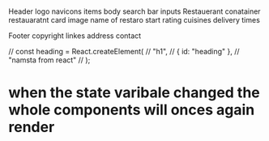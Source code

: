 #

Header
logo
navicons items
body
search bar inputs
Restauerant conatainer
restauaratnt card
image
name of restaro
start rating
cuisines
delivery times

Footer
copyright
linkes
address
contact

// const heading = React.createElement(
// "h1",
// { id: "heading" },
// "namsta from react"
// );

# when the state varibale changed the whole components will onces again render

